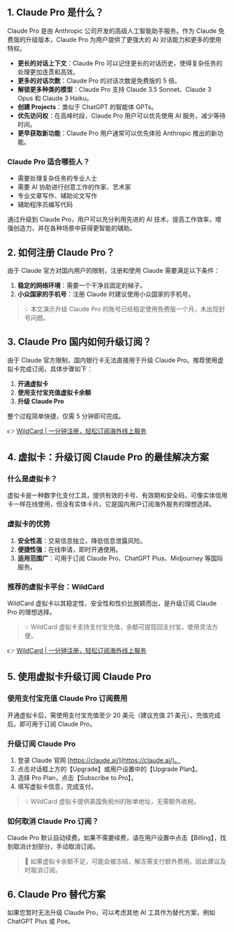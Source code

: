 ## 1. Claude Pro 是什么？

Claude Pro 是由 Anthropic 公司开发的高级人工智能助手服务。作为 Claude 免费版的升级版本，Claude Pro 为用户提供了更强大的 AI 对话能力和更多的使用特权。

- **更长的对话上下文**：Claude Pro 可以记住更长的对话历史，使得复杂任务的处理更加连贯和高效。
- **更多的对话次数**：Claude Pro 的对话次数是免费版的 5 倍。
- **解锁更多种类的模型**：Claude Pro 支持 Claude 3.5 Sonnet、Claude 3 Opus 和 Claude 3 Haiku。
- **创建 Projects**：类似于 ChatGPT 的智能体 GPTs。
- **优先访问权**：在高峰时段，Claude Pro 用户可以优先使用 AI 服务，减少等待时间。
- **更早获取新功能**：Claude Pro 用户通常可以优先体验 Anthropic 推出的新功能。

### Claude Pro 适合哪些人？

- 需要处理复杂任务的专业人士
- 需要 AI 协助进行创意工作的作家、艺术家
- 专业文章写作、辅助论文写作
- 辅助程序员编写代码

通过升级到 Claude Pro，用户可以充分利用先进的 AI 技术，提高工作效率，增强创造力，并在各种场景中获得更智能的辅助。

## 2. 如何注册 Claude Pro？

由于 Claude 官方对国内用户的限制，注册和使用 Claude 需要满足以下条件：

1. **稳定的网络环境**：需要一个干净且固定的梯子。
2. **小众国家的手机号**：注册 Claude 时建议使用小众国家的手机号。

> 💡 本文演示升级 Claude Pro 的账号已经稳定使用免费版一个月，未出现封号问题。

## 3. Claude Pro 国内如何升级订阅？

由于 Claude 官方限制，国内银行卡无法直接用于升级 Claude Pro。推荐使用虚拟卡完成订阅，具体步骤如下：

1. **开通虚拟卡**
2. **使用支付宝充值虚拟卡余额**
3. **升级 Claude Pro**

整个过程简单快捷，仅需 5 分钟即可完成。

👉 [WildCard | 一分钟注册，轻松订阅海外线上服务](https://bit.ly/bewildcard)

## 4. 虚拟卡：升级订阅 Claude Pro 的最佳解决方案

### 什么是虚拟卡？

虚拟卡是一种数字化支付工具，提供有效的卡号、有效期和安全码，可像实体信用卡一样在线使用，但没有实体卡片。它是国内用户订阅海外服务的理想选择。

### 虚拟卡的优势

1. **安全性高**：交易信息独立，降低信息泄露风险。
2. **便捷性强**：在线申请，即时开通使用。
3. **适用范围广**：可用于订阅 Claude Pro、ChatGPT Plus、Midjourney 等国际服务。

### 推荐的虚拟卡平台：WildCard

WildCard 虚拟卡以其稳定性、安全性和性价比脱颖而出，是升级订阅 Claude Pro 的理想选择。

> 💡 WildCard 虚拟卡支持支付宝充值，余额可提现回支付宝，使用灵活方便。

👉 [WildCard | 一分钟注册，轻松订阅海外线上服务](https://bit.ly/bewildcard)

## 5. 使用虚拟卡升级订阅 Claude Pro

### 使用支付宝充值 Claude Pro 订阅费用

开通虚拟卡后，需使用支付宝充值至少 20 美元（建议充值 21 美元）。充值完成后，即可用于订阅 Claude Pro。

### 升级订阅 Claude Pro

1. 登录 Claude 官网 [https://claude.ai/](https://claude.ai/)。
2. 点击对话框上方的【Upgrade】或用户设置中的【Upgrade Plan】。
3. 选择 Pro Plan，点击【Subscribe to Pro】。
4. 填写虚拟卡信息，完成支付。

> 💡 WildCard 虚拟卡提供美国免税州的账单地址，无需额外收税。

### 如何取消 Claude Pro 订阅？

Claude Pro 默认自动续费。如果不需要续费，请在用户设置中点击【Billing】，找到取消计划部分，手动取消订阅。

> 🔔 如果虚拟卡余额不足，可能会被冻结，解冻需支付额外费用。因此建议及时取消订阅。

## 6. Claude Pro 替代方案

如果您暂时无法升级 Claude Pro，可以考虑其他 AI 工具作为替代方案，例如 ChatGPT Plus 或 Poe。